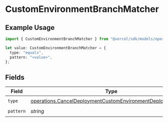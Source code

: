 # CustomEnvironmentBranchMatcher

## Example Usage

```typescript
import { CustomEnvironmentBranchMatcher } from "@vercel/sdk/models/operations/canceldeployment.js";

let value: CustomEnvironmentBranchMatcher = {
  type: "equals",
  pattern: "<value>",
};
```

## Fields

| Field                                                                                                                                      | Type                                                                                                                                       | Required                                                                                                                                   | Description                                                                                                                                |
| ------------------------------------------------------------------------------------------------------------------------------------------ | ------------------------------------------------------------------------------------------------------------------------------------------ | ------------------------------------------------------------------------------------------------------------------------------------------ | ------------------------------------------------------------------------------------------------------------------------------------------ |
| `type`                                                                                                                                     | [operations.CancelDeploymentCustomEnvironmentDeploymentsType](../../models/operations/canceldeploymentcustomenvironmentdeploymentstype.md) | :heavy_check_mark:                                                                                                                         | N/A                                                                                                                                        |
| `pattern`                                                                                                                                  | *string*                                                                                                                                   | :heavy_check_mark:                                                                                                                         | N/A                                                                                                                                        |